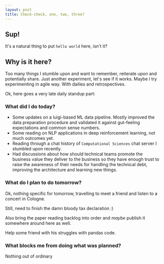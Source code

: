 ```yaml
---
layout: post
title: Check-check, one, two, three?
---
```


## Sup!

It's a natural thing to put `hello world` here, isn't it?

## Why is it here?

Too many things I stumble upon and want to remember, reiterate upon and potentially share. Just another experiment, let's see if it works.
Maybe I try experimenting in agile way. With dailies and retrospectives.

Ok, here goes a very late daily standup part:

### What did I do today?

* Some updates on a luigi-based ML data pipeline. Mostly improved the data preparation procedure and validated it against gut-feeling expectations and common sense numbers.
* Some reading on NLP applications in deep reinforcement learning, not much outcomes yet.
* Reading through a chat history of `Computational Sciences` chat server I stumbled upon recently.
* Had discussions about how should technical teams promote the business value they deliver to the business so they have enough trust to raise the awareness of their needs for handling the technical debt, improving the architecture and learning new things.

### What do I plan to do tomorrow?

Ok, nothing specific for tomorrow, travelling to meet a friend and listen to a concert in Cologne.

Still, need to finish the damn bloody tax declaration :)

Also bring the paper reading backlog into order and *maybe* publish it somewhere around here as well.

Help some friend with his struggles with pandas code.

### What blocks me from doing what was planned?

Nothing out of ordinary